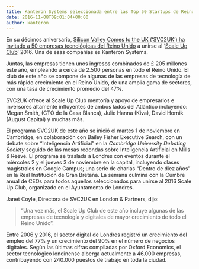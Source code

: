 ```yaml
---
title: Kanteron Systems seleccionada entre las Top 50 Startups de Reino Unido
date: 2016-11-08T09:01:04+00:00
author: kanteron
---
```


En su décimos aniversario, <a href="http://www.svc2uk.com/10th-svc2uk-announces-2016-scale-up-club/">Silicon Valley Comes to the UK (‘SVC2UK’) ha invitado a 50 empresas tecnológicas del Reino Unido</a> a unirse al ‘<a href="http://www.svc2uk.com/2016-scale-up-club/">Scale Up Club</a>’ 2016. Una de esas compañías es Kanteron Systems.

<!--more-->

Juntas, las empresas tienen unos ingresos combinados de £ 205 millones este año, empleando a cerca de 2.500 personas en todo el Reino Unido. El club de este año se compone de algunas de las empresas de tecnología de más rápido crecimiento en el Reino Unido, de una amplia gama de sectores, con una tasa de crecimiento promedio del 47%.

SVC2UK ofrece al Scale Up Club mentoría y apoyo de empresarios e inversores altamente influyentes de ambos lados del Atlántico incluyendo: Megan Smith, (CTO de la Casa Blanca), Julie Hanna (Kiva), David Hornik (August Capital) y muchas más.

El programa SVC2UK de este año se inició el martes 1 de noviembre en Cambridge, en colaboración con Bailey Fisher Executive Search, con un debate sobre &#8220;Inteligencia Artificial&#8221; en la *Cambridge University Debating Society* seguido de las mesas redondas sobre Inteligencia Artificial en Mills & Reeve. El programa se traslada a Londres con eventos durante el miércoles 2 y el jueves 3 de noviembre en la capital, incluyendo clases magistrales en Google Campus; una serie de charlas &#8220;Dentro de diez años&#8221; en la Real Institución de Gran Bretaña. La semana culmina con la Cumbre anual de CEOs para todos aquellos seleccionados para unirse al 2016 Scale Up Club, organizado en el Ayuntamento de Londres.

Janet Coyle, Directora de SVC2UK en London & Partners, dijo:

> &#8220;Una vez más, el Scale Up Club de este año incluye algunas de las empresas de tecnología y digitales de mayor crecimiento de todo el Reino Unido&#8221;.

Entre 2006 y 2016, el sector digital de Londres registró un crecimiento del empleo del 77% y un crecimiento del 90% en el número de negocios digitales. Según las últimas cifras compiladas por Oxford Economics, el sector tecnológico londinense alberga actualmente a 46.000 empresas, contribuyendo con 240.000 puestos de trabajo en toda la ciudad.